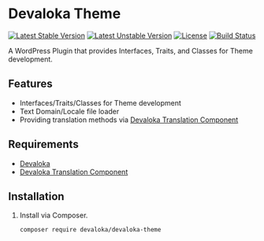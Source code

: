 # Devaloka Theme

[![Latest Stable Version][stable-image]][stable-url]
[![Latest Unstable Version][unstable-image]][unstable-url]
[![License][license-image]][license-url]
[![Build Status][travis-image]][travis-url]

A WordPress Plugin that provides Interfaces, Traits, and Classes for Theme
development.

## Features

*   Interfaces/Traits/Classes for Theme development
*   Text Domain/Locale file loader
*   Providing translation methods via [Devaloka Translation Component](https://github.com/devaloka/devaloka-translation)

## Requirements

*   [Devaloka](https://github.com/devaloka/devaloka)
*   [Devaloka Translation Component](https://github.com/devaloka/devaloka-translation)

## Installation

1.  Install via Composer.

    ```sh
    composer require devaloka/devaloka-theme
    ```

[stable-image]: https://poser.pugx.org/devaloka/devaloka-theme/v/stable
[stable-url]: https://packagist.org/packages/devaloka/devaloka-theme

[unstable-image]: https://poser.pugx.org/devaloka/devaloka-theme/v/unstable
[unstable-url]: https://packagist.org/packages/devaloka/devaloka-theme

[license-image]: https://poser.pugx.org/devaloka/devaloka-theme/license
[license-url]: https://packagist.org/packages/devaloka/devaloka-theme

[travis-image]: https://travis-ci.org/devaloka/devaloka-theme.svg?branch=master
[travis-url]: https://travis-ci.org/devaloka/devaloka-theme
